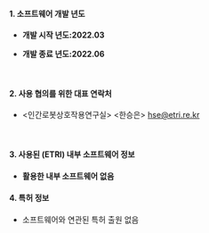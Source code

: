 #### 1. 소프트웨어 개발 년도 
- **개발 시작 년도:2022.03**  

- **개발 종료 년도:2022.06**  

  <br>


#### 2. 사용 협의를 위한 대표 연락처 

- <인간로봇상호작용연구실> <한승은> <hse@etri.re.kr> 

  <br>

#### 3. 사용된 (ETRI) 내부 소프트웨어 정보    

- **활용한  내부 소프트웨어 없음**  


#### 4. 특허 정보 

- 소프트웨어와 연관된 특허 출원 없음

<br>

